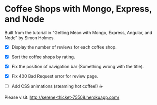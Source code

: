# Coffee Shops with Mongo, Express, and Node 

Built from the tutorial in "Getting Mean with Mongo, Express, Angular, and Node" by Simon Holmes. 


- [x] Display the number of reviews for each coffee shop. 
- [x] Sort the coffee shops by rating. 
- [x] Fix the position of navigation bar (Something wrong with the title).
- [x] Fix 400 Bad Request error for review page. 
- [ ] Add CSS animations (steaming hot coffee!) :coffee:


Please visit: http://serene-thicket-75508.herokuapp.com/

